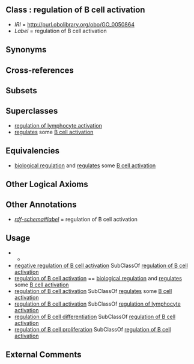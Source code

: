 
## Class : regulation of B cell activation

 * *IRI* = http://purl.obolibrary.org/obo/GO_0050864
 * *Label* = regulation of B cell activation

## Synonyms


## Cross-references


## Subsets


## Superclasses

 * [regulation of lymphocyte activation](../../GO/49/GO_0051249.md)
 * [regulates](../../RO/11/RO_0002211.md) some [B cell activation](../../GO/13/GO_0042113.md)

## Equivalencies

 * [biological regulation](../../GO/07/GO_0065007.md) and [regulates](../../RO/11/RO_0002211.md) some [B cell activation](../../GO/13/GO_0042113.md)

## Other Logical Axioms


## Other Annotations

 * *[rdf-schema#label](../../el/rdf-schema#label.md)* = regulation of B cell activation

## Usage

 * -
 * [negative regulation of B cell activation](../../GO/69/GO_0050869.md) SubClassOf [regulation of B cell activation](../../GO/64/GO_0050864.md)
 * [regulation of B cell activation](../../GO/64/GO_0050864.md) == [biological regulation](../../GO/07/GO_0065007.md) and [regulates](../../RO/11/RO_0002211.md) some [B cell activation](../../GO/13/GO_0042113.md)
 * [regulation of B cell activation](../../GO/64/GO_0050864.md) SubClassOf [regulates](../../RO/11/RO_0002211.md) some [B cell activation](../../GO/13/GO_0042113.md)
 * [regulation of B cell activation](../../GO/64/GO_0050864.md) SubClassOf [regulation of lymphocyte activation](../../GO/49/GO_0051249.md)
 * [regulation of B cell differentiation](../../GO/77/GO_0045577.md) SubClassOf [regulation of B cell activation](../../GO/64/GO_0050864.md)
 * [regulation of B cell proliferation](../../GO/88/GO_0030888.md) SubClassOf [regulation of B cell activation](../../GO/64/GO_0050864.md)

## External Comments

